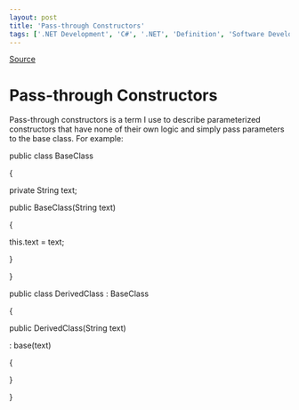 ```yaml
---
layout: post
title: 'Pass-through Constructors'
tags: ['.NET Development', 'C#', '.NET', 'Definition', 'Software Development', 'msmvps']
---
```

[Source](http://blogs.msmvps.com/peterritchie/2008/11/21/pass-through-constructors/ "Permalink to Pass-through Constructors")

# Pass-through Constructors

Pass-through constructors is a term I use to describe parameterized constructors that have none of their own logic and simply pass parameters to the base class. For example: 

 public class BaseClass

 {

 private String text;

 public BaseClass(String text)

 {

 this.text = text;

 }

 }



 public class DerivedClass : BaseClass

 {

 public DerivedClass(String text)

 : base(text)

 {

 }

 } 


